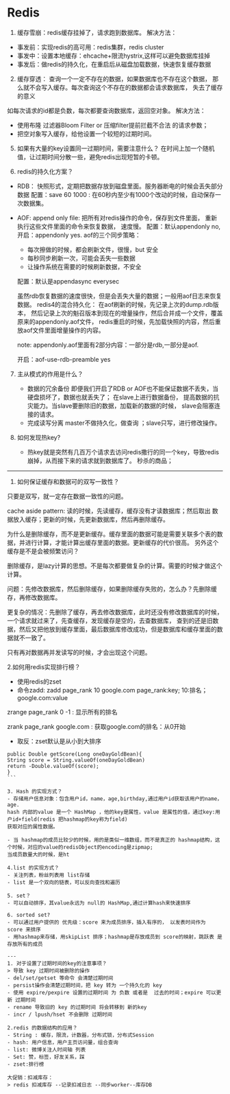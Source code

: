 # Redis
1. 缓存雪崩：redis缓存挂掉了，请求跑到数据库。
解决方法：
 - 事发前：实现redis的高可用：redis集群，redis cluster
 - 事发中：设置本地缓存：ehcache+限流hystrix,这样可以避免数据库挂掉
 - 事发后：做redis的持久化，在重启后从磁盘加载数据，快速恢复缓存数据
 
 2. 缓存穿透： 查询一个一定不存在的数据，如果数据库也不存在这个数据，
 那么就不会写入缓存。每次查询这个不存在的数据都会请求数据库，
 失去了缓存的意义
 
 如每次请求的id都是负数，每次都要查询数据库，返回空对象。
 解决方法：
   - 使用布隆 过滤器Bloom Filter or 压缩filter提前拦截不合法
   的请求参数；
   - 把空对象写入缓存，给他设置一个较短的过期时间。
   
   
   5. 如果有大量的key设置同一过期时间，需要注意什么？
在时间上加一个随机值，让过期时间分散一些，避免redis出现短暂的卡顿。

6. redis的持久化方案？
  - RDB： 快照形式，定期把数据存放到磁盘里面。服务器断电的时候会丢失部分数据
  配置：save 60 1000 : 在60秒内至少有1000个改动的时候，自动保存一次数据集。
  - AOF: append only file: 把所有对redis操作的命令，保存到文件里面，
     重新执行这些文件里面的命令来恢复数据， 速度慢。
     配置：默认appendonly no,开启：appendonly yes.
     aof的三个同步策略：
      - 每次擦做的时候，都会刷新文件，很慢，but 安全
      - 每秒同步刷新一次，可能会丢失一些数据
      - 让操作系统在需要的时候刷新数据，不安全
      
      配置：默认是appendasync everysec
     
    虽然rdb恢复数据的速度很快，但是会丢失大量的数据；一般用aof日志来恢复数据。
    redis4的混合持久化： 在aof刷新的时候，先记录上次的dump.rdb版本，
    然后记录上次的魁召版本到现在的增量操作，然后合并成一个文件，覆盖原来的appendonly.aof文件，
    redis重启的时候，先加载快照的内容，然后重放aof文件里面增量操作的内容。
    
    note: appendonly.aof里面有2部分内容：一部分是rdb,一部分是aof.
    
    开启：aof-use-rdb-preamble yes
7. 主从模式的作用是什么？
   - 数据的冗余备份
     即便我们开启了RDB or AOF也不能保证数据不丢失，当硬盘损坏了，数据也就丢失了；
    在slave上进行数据备份， 提高数据的抗灾能力。当slave要删除旧的数据，加载新的数据的时候，
   slave会阻塞连接的请求。
   - 完成读写分离
    master不做持久化，做查询 ；slave只写，进行修改操作。
      
8. 如何发现热key?
    - 热key就是突然有几百万个请求去访问redis撒行的同一个key，导致redis崩掉，从而接下来的请求就到数据库了。
    秒杀的商品；
    
 ---
 
 1. 如何保证缓存和数据可的双写一致性？
 
 只要是双写，就一定存在数据一致性的问题。
 
 cache aside pattern: 读的时候，先读缓存，缓存没有才读数据库；然后取出 数据放入缓存；更新的时候，先更新数据库，然后再删除缓存。
 
 为什么是删除缓存，而不是更新缓存。缓存里面的数据可能是需要关联多个表的数据，并进行计算，才能计算出缓存里面的数据。更新缓存的代价很高。
 另外这个缓存是不是会被频繁访问？
 
 删除缓存，是lazy计算的思想。不是每次都要做复杂的计算。需要的时候才做这个计算。
 
 问题：先修改数据库，然后删除缓存，如果删除缓存失败的，怎么办？先删除缓存，再修改数据库。
 
 更复杂的情况：先删除了缓存，再去修改数据库，此时还没有修改数据库的时候，一个请求就过来了，先查缓存，发现缓存是空的，去查数据库，
 查到的还是旧数据，然后又把他放到缓存里面，最后数据库修改成功，但是数据库和缓存里面的数据就不一致了。
 
 只有再对数据再并发读写的时候，才会出现这个问题。
 
 
2.如何用redis实现排行榜？

- 使用redis的zset
- 命令zadd:  zadd page_rank 10 google.com
page_rank:key; 10:排名；google.com:value

zrange page_rank 0 -1 : 显示所有的排名

zrank page_rank google.com : 获取google.com的排名：从0开始

- 取反：zset默认是从小到大排序

````
public Double getScore(Long oneDayGoldBean){
String score = String.valueOf(oneDayGoldBean)
return -Double.valueOf(score);
}
```

3. Hash 的实现方式？
- 存储用户信息对象：包含用户id，name，age,birthday,通过用户id获取该用户的name，age.
hash 内部的value 是一个 HashMap ，他的key是属性，value 是属性的值，通过key:用户id+field(redis 把hashmap的key称为field)
获取对应的属性数据。

- 当 hashmap的成员比较少的时候，用的是类似一维数组，而不是真正的 hashmap结构，这个时候，对应的value的redisObject的encoding是zipmap;
当成员数量大的时候，是ht

4.list 的实现方式？
- 关注列表，粉丝列表用 list存储
- list 是一个双向的链表，可以反向查找和遍历

5. set？
- 可以自动排序，其value永远为 null的 HashMap,通过计算hash来快速排序

6. sorted set?
- 可以通过用户提供的 优先级：score 来为成员排序，插入有序的， 以发表时间作为 score 来排序
- 用hashmap来存储，用skipList 排序；hashmap是存放成员到 score的映射，跳跃表 是存放所有的成员

---
1. 对于设置了过期时间的key的注意事项？
> 导致 key 过期时间被删除的操作
- del/set/getset 等命令 会清楚过期时间
- persist操作会清楚过期时间，把 key 转为 一个持久化的 key
- 使用 expire/pexpire 设置的过期时间 为 负数 或者是  过去的时间；expire 可以更新 过期时间
- rename 导致旧的 key 的过期时间 将会转移到 新的key
- incr / lpush/hset 不会删除 过期时间

2.redis 的数据结构的应用？
- String : 缓存，限流，计数器，分布式锁，分布式Session
- hash: 用户信息，用户主页访问量，组合查询
- list: 微博关注人时间轴 列表
- Set: 赞，标签，好友关系，踩
- zset:排行榜

大促销：扣减库存：
> redis 扣减库存 --记录扣减日志 --同步worker--库存DB



